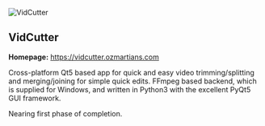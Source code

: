 ![VidCutter](https://raw.githubusercontent.com/ozmartian/vidcutter/master/icons/vidcutter.png)
<h2>VidCutter</h2>

<p><b>Homepage:</b> <a href="https://vidcutter.ozmartians.com" target=_blank">https://vidcutter.ozmartians.com</a></p>

Cross-platform Qt5 based app for quick and easy video trimming/splitting and merging/joining for simple quick edits. FFmpeg based backend, which is supplied for Windows, and written in Python3 with the excellent PyQt5 GUI framework.

Nearing first phase of completion.
